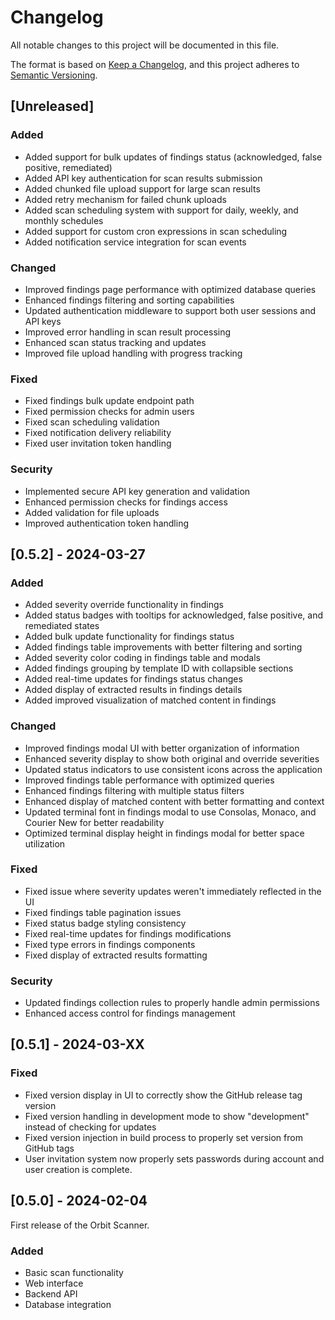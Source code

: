 # Changelog

All notable changes to this project will be documented in this file.

The format is based on [Keep a Changelog](https://keepachangelog.com/en/1.0.0/),
and this project adheres to [Semantic Versioning](https://semver.org/spec/v2.0.0.html).

## [Unreleased]

### Added
- Added support for bulk updates of findings status (acknowledged, false positive, remediated)
- Added API key authentication for scan results submission
- Added chunked file upload support for large scan results
- Added retry mechanism for failed chunk uploads
- Added scan scheduling system with support for daily, weekly, and monthly schedules
- Added support for custom cron expressions in scan scheduling
- Added notification service integration for scan events

### Changed
- Improved findings page performance with optimized database queries
- Enhanced findings filtering and sorting capabilities
- Updated authentication middleware to support both user sessions and API keys
- Improved error handling in scan result processing
- Enhanced scan status tracking and updates
- Improved file upload handling with progress tracking

### Fixed
- Fixed findings bulk update endpoint path
- Fixed permission checks for admin users
- Fixed scan scheduling validation
- Fixed notification delivery reliability
- Fixed user invitation token handling

### Security
- Implemented secure API key generation and validation
- Enhanced permission checks for findings access
- Added validation for file uploads
- Improved authentication token handling

## [0.5.2] - 2024-03-27

### Added
- Added severity override functionality in findings
- Added status badges with tooltips for acknowledged, false positive, and remediated states
- Added bulk update functionality for findings status
- Added findings table improvements with better filtering and sorting
- Added severity color coding in findings table and modals
- Added findings grouping by template ID with collapsible sections
- Added real-time updates for findings status changes
- Added display of extracted results in findings details
- Added improved visualization of matched content in findings

### Changed
- Improved findings modal UI with better organization of information
- Enhanced severity display to show both original and override severities
- Updated status indicators to use consistent icons across the application
- Improved findings table performance with optimized queries
- Enhanced findings filtering with multiple status filters
- Enhanced display of matched content with better formatting and context
- Updated terminal font in findings modal to use Consolas, Monaco, and Courier New for better readability
- Optimized terminal display height in findings modal for better space utilization

### Fixed
- Fixed issue where severity updates weren't immediately reflected in the UI
- Fixed findings table pagination issues
- Fixed status badge styling consistency
- Fixed real-time updates for findings modifications
- Fixed type errors in findings components
- Fixed display of extracted results formatting

### Security
- Updated findings collection rules to properly handle admin permissions
- Enhanced access control for findings management

## [0.5.1] - 2024-03-XX

### Fixed
- Fixed version display in UI to correctly show the GitHub release tag version
- Fixed version handling in development mode to show "development" instead of checking for updates
- Fixed version injection in build process to properly set version from GitHub tags
- User invitation system now properly sets passwords during account and user creation is complete.

## [0.5.0] - 2024-02-04
First release of the Orbit Scanner.

### Added
- Basic scan functionality
- Web interface
- Backend API
- Database integration 
